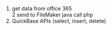 1. get data from office 365 <br>
2 send to FileMaker java call php <br>
3. QuickBase APIs (select, insert, delete)
